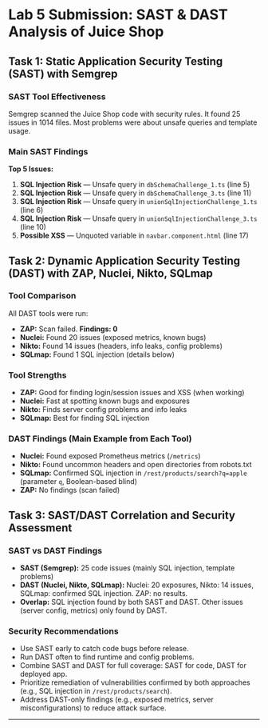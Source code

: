 # Lab 5 Submission: SAST & DAST Analysis of Juice Shop

## Task 1: Static Application Security Testing (SAST) with Semgrep

### SAST Tool Effectiveness
Semgrep scanned the Juice Shop code with security rules. It found 25 issues in 1014 files. Most problems were about unsafe queries and template usage.

### Main SAST Findings
**Top 5 Issues:**
1. **SQL Injection Risk** — Unsafe query in `dbSchemaChallenge_1.ts` (line 5)
2. **SQL Injection Risk** — Unsafe query in `dbSchemaChallenge_3.ts` (line 11)
3. **SQL Injection Risk** — Unsafe query in `unionSqlInjectionChallenge_1.ts` (line 6)
4. **SQL Injection Risk** — Unsafe query in `unionSqlInjectionChallenge_3.ts` (line 10)
5. **Possible XSS** — Unquoted variable in `navbar.component.html` (line 17)

## Task 2: Dynamic Application Security Testing (DAST) with ZAP, Nuclei, Nikto, SQLmap

### Tool Comparison
All DAST tools were run:
- **ZAP:** Scan failed. **Findings: 0**
- **Nuclei:** Found 20 issues (exposed metrics, known bugs)
- **Nikto:** Found 14 issues (headers, info leaks, config problems)
- **SQLmap:** Found 1 SQL injection (details below)

### Tool Strengths
- **ZAP:** Good for finding login/session issues and XSS (when working)
- **Nuclei:** Fast at spotting known bugs and exposures
- **Nikto:** Finds server config problems and info leaks
- **SQLmap:** Best for finding SQL injection

### DAST Findings (Main Example from Each Tool)
- **Nuclei:** Found exposed Prometheus metrics (`/metrics`)
- **Nikto:** Found uncommon headers and open directories from robots.txt
- **SQLmap:** Confirmed SQL injection in `/rest/products/search?q=apple` (parameter `q`, Boolean-based blind)
- **ZAP:** No findings (scan failed)

## Task 3: SAST/DAST Correlation and Security Assessment

### SAST vs DAST Findings
- **SAST (Semgrep):** 25 code issues (mainly SQL injection, template problems)
- **DAST (Nuclei, Nikto, SQLmap):** Nuclei: 20 exposures, Nikto: 14 issues, SQLmap: confirmed SQL injection. ZAP: no results.
- **Overlap:** SQL injection found by both SAST and DAST. Other issues (server config, metrics) only found by DAST.

### Security Recommendations
- Use SAST early to catch code bugs before release.
- Run DAST often to find runtime and config problems.
- Combine SAST and DAST for full coverage: SAST for code, DAST for deployed app.
- Prioritize remediation of vulnerabilities confirmed by both approaches (e.g., SQL injection in `/rest/products/search`).
- Address DAST-only findings (e.g., exposed metrics, server misconfigurations) to reduce attack surface.

---

